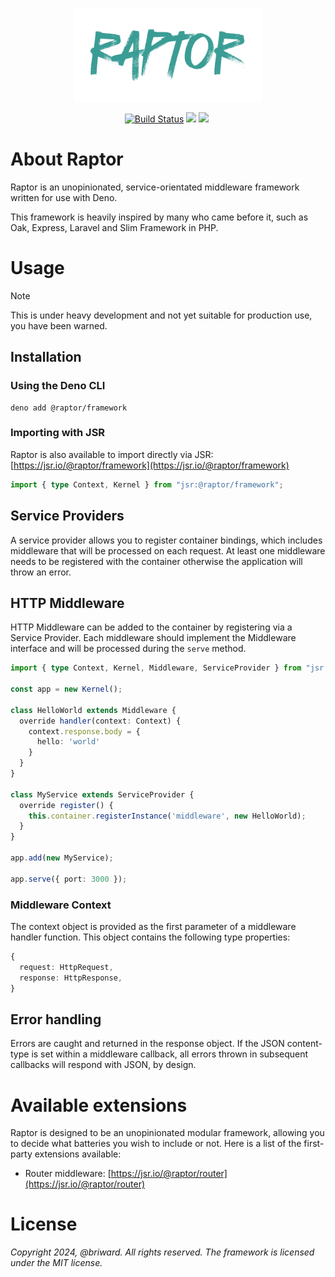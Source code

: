 <p align="center">
  <img src="./assets//logo.png" width="300" />
</p>

<p align="center">
  <a href="https://github.com/briward/raptor/actions"><img src="https://github.com/briward/raptor/workflows/ci/badge.svg" alt="Build Status"></a>
  <a href="jsr.io/@raptor/framework"><img src="https://jsr.io/badges/@raptor/framework?logoColor=3A9D95&color=3A9D95&labelColor=083344" /></a>
  <a href="jsr.io/@raptor/framework score"><img src="https://jsr.io/badges/@raptor/framework/score?logoColor=3A9D95&color=3A9D95&labelColor=083344" /></a>
  <a href="https://jsr.io/@raptor"><img src="https://jsr.io/badges/@raptor?logoColor=3A9D95&color=3A9D95&labelColor=083344" alt="" /></a>
</p>

# About Raptor

Raptor is an unopinionated, service-orientated middleware framework written for use with Deno.

This framework is heavily inspired by many who came before it, such as Oak,
Express, Laravel and Slim Framework in PHP.

# Usage

> [!NOTE]
> This is under heavy development and not yet suitable for production use, you
> have been warned.

## Installation

### Using the Deno CLI

```
deno add @raptor/framework
```

### Importing with JSR

Raptor is also available to import directly via JSR:
[https://jsr.io/@raptor/framework](https://jsr.io/@raptor/framework)

```ts
import { type Context, Kernel } from "jsr:@raptor/framework";
```

## Service Providers

A service provider allows you to register container bindings, which includes middleware that will be processed on each request. At least one middleware needs to be registered with the container otherwise the application will throw an error.

## HTTP Middleware

HTTP Middleware can be added to the container by registering via a Service Provider. Each middleware should implement the Middleware interface and will be processed during the `serve` method.

```ts
import { type Context, Kernel, Middleware, ServiceProvider } from "jsr:@raptor/framework";

const app = new Kernel();

class HelloWorld extends Middleware {
  override handler(context: Context) {
    context.response.body = {
      hello: 'world'
    }
  }
}

class MyService extends ServiceProvider {
  override register() {
    this.container.registerInstance('middleware', new HelloWorld);
  }
}

app.add(new MyService);

app.serve({ port: 3000 });
```

### Middleware Context

The context object is provided as the first parameter of a middleware handler function. This object contains the following type properties:

```ts
{
  request: HttpRequest,
  response: HttpResponse,
}
```

## Error handling

Errors are caught and returned in the response object. If the JSON content-type
is set within a middleware callback, all errors thrown in subsequent callbacks
will respond with JSON, by design.

# Available extensions

Raptor is designed to be an unopinionated modular framework, allowing you to decide what batteries you wish to include or not. Here is a list of the first-party extensions available:

* Router middleware: [https://jsr.io/@raptor/router](https://jsr.io/@raptor/router)

# License

_Copyright 2024, @briward. All rights reserved. The framework is licensed under
the MIT license._

